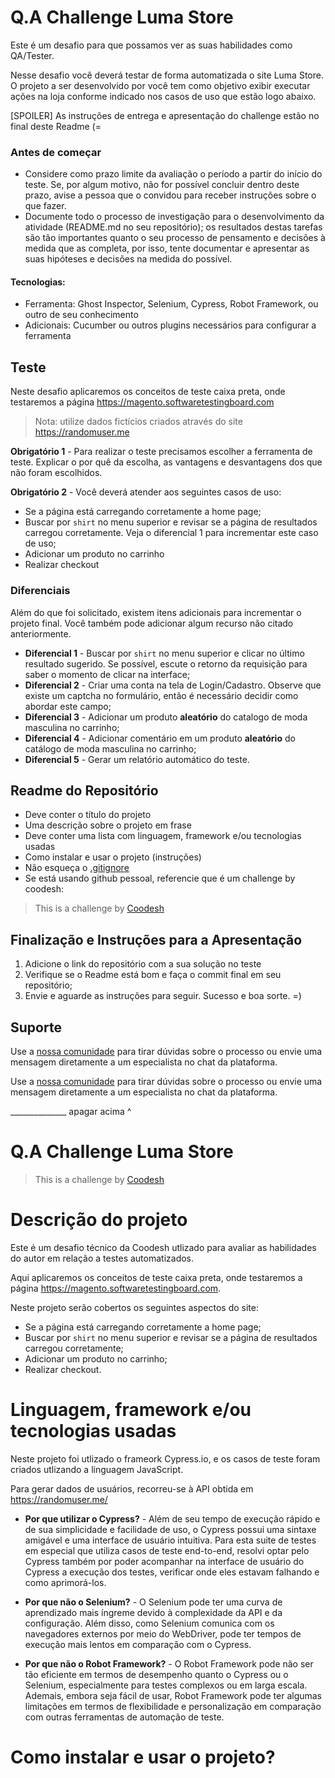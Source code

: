 # Q.A Challenge Luma Store

Este é um desafio para que possamos ver as suas habilidades como QA/Tester.

Nesse desafio você deverá testar de forma automatizada o site Luma Store. O projeto a ser desenvolvido por você tem como objetivo exibir executar ações na loja conforme indicado nos casos de uso que estão logo abaixo.

[SPOILER] As instruções de entrega e apresentação do challenge estão no final deste Readme (=

### Antes de começar
 
- Considere como prazo limite da avaliação o período a partir do início do teste. Se, por algum motivo, não for possível concluir dentro deste prazo, avise a pessoa que o convidou para receber instruções sobre o que fazer.
- Documente todo o processo de investigação para o desenvolvimento da atividade (README.md no seu repositório); os resultados destas tarefas são tão importantes quanto o seu processo de pensamento e decisões à medida que as completa, por isso, tente documentar e apresentar as suas hipóteses e decisões na medida do possível.


#### Tecnologias:
- Ferramenta: Ghost Inspector, Selenium, Cypress, Robot Framework, ou outro de seu conhecimento
- Adicionais: Cucumber ou outros plugins necessários para configurar a ferramenta

## Teste

Neste desafio aplicaremos os conceitos de teste caixa preta, onde testaremos a página https://magento.softwaretestingboard.com

> Nota: utilize dados fictícios criados através do site https://randomuser.me

**Obrigatório 1** - Para realizar o teste precisamos escolher a ferramenta de teste. Explicar o por quê da escolha, as vantagens e desvantagens dos que não foram escolhidos.

**Obrigatório 2** - Você deverá atender aos seguintes casos de uso:

- Se a página está carregando corretamente a home page;
- Buscar por `shirt` no menu superior e revisar se a página de resultados carregou corretamente. Veja o diferencial 1 para incrementar este caso de uso;
- Adicionar um produto no carrinho
- Realizar checkout

### Diferenciais
Além do que foi solicitado, existem itens adicionais para incrementar o projeto final. Você também pode adicionar algum recurso não citado anteriormente.

- **Diferencial 1** - Buscar por `shirt` no menu superior e clicar no último resultado sugerido. Se possível, escute o retorno da requisição para saber o momento de clicar na interface;
- **Diferencial 2** - Criar uma conta na tela de Login/Cadastro. Observe que existe um captcha no formulário, então é necessário decidir como abordar este campo;
- **Diferencial 3** - Adicionar um produto **aleatório** do catalogo de moda masculina no carrinho;
- **Diferencial 4** - Adicionar comentário em um produto **aleatório** do catálogo de moda masculina no carrinho;
- **Diferencial 5** - Gerar um relatório automático do teste.

## Readme do Repositório

- Deve conter o título do projeto
- Uma descrição sobre o projeto em frase
- Deve conter uma lista com linguagem, framework e/ou tecnologias usadas
- Como instalar e usar o projeto (instruções)
- Não esqueça o [.gitignore](https://www.toptal.com/developers/gitignore)
- Se está usando github pessoal, referencie que é um challenge by coodesh:  

>  This is a challenge by [Coodesh](https://coodesh.com/)

## Finalização e Instruções para a Apresentação

1. Adicione o link do repositório com a sua solução no teste
2. Verifique se o Readme está bom e faça o commit final em seu repositório;
3. Envie e aguarde as instruções para seguir. Sucesso e boa sorte. =)

## Suporte

Use a [nossa comunidade](https://discord.gg/rdXbEvjsWu) para tirar dúvidas sobre o processo ou envie uma mensagem diretamente a um especialista no chat da plataforma. 


Use a [nossa comunidade](https://discord.gg/rdXbEvjsWu) para tirar dúvidas sobre o processo ou envie uma mensagem diretamente a um especialista no chat da plataforma. 

______________ apagar acima ^ 
# Q.A Challenge Luma Store
>  This is a challenge by [Coodesh](https://coodesh.com/)

# Descrição do projeto
Este é um desafio técnico da Coodesh utlizado para avaliar as habilidades do autor em relação a testes automatizados.

Aqui aplicaremos os conceitos de teste caixa preta, onde testaremos a página https://magento.softwaretestingboard.com. 

Neste projeto serão cobertos os seguintes aspectos do site: 
- Se a página está carregando corretamente a home page;
- Buscar por `shirt` no menu superior e revisar se a página de resultados carregou corretamente;
- Adicionar um produto no carrinho;
- Realizar checkout.

# Linguagem, framework e/ou tecnologias usadas
Neste projeto foi utlizado o frameork Cypress.io, e os casos de teste foram criados utlizando a linguagem JavaScript. 

Para gerar dados de usuários, recorreu-se à API obtida em https://randomuser.me/ 

- **Por que utilizar o Cypress?** - Além de seu tempo de execução rápido e de sua simplicidade e facilidade de uso, o Cypress possui uma sintaxe amigável e uma interface de usuário  intuitiva. Para esta suite de testes em especial que utiliza  casos de teste end-to-end, resolvi optar pelo Cypress também por poder acompanhar na interface de usuário do Cypress a execução dos testes, verificar onde eles estavam falhando e como aprimorá-los. 

- **Por que não o Selenium?** - O Selenium pode ter uma curva de aprendizado mais íngreme devido à complexidade da API e da configuração. Além disso, como Selenium comunica com os navegadores externos por meio do WebDriver, pode ter tempos de execução mais lentos em comparação com o Cypress.

- **Por que não o  Robot Framework?** - O Robot Framework pode não ser tão eficiente em termos de desempenho quanto o Cypress ou o Selenium, especialmente para testes complexos ou em larga escala. Ademais, embora seja fácil de usar, Robot Framework pode ter algumas limitações em termos de flexibilidade e personalização em comparação com outras ferramentas de automação de teste.

# Como instalar e usar o projeto?



